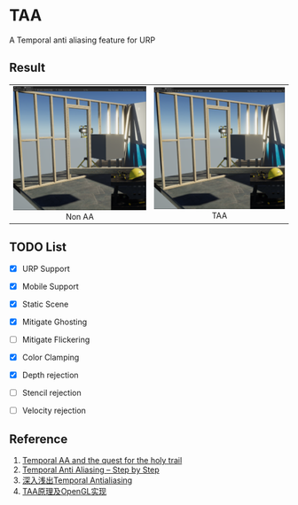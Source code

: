 # TAA

A Temporal anti aliasing feature for URP



## Result

<table>
    <tr>
        <td><center><img src="Result/NoneAA.png"/> Non AA </center></td>
        <td><center><img src="Result/TAA.png" /> TAA </center></td>
    </tr>
</table>



## TODO List

- [x] URP Support
- [x] Mobile Support
- [x] Static Scene
- [x] Mitigate Ghosting
- [ ] Mitigate Flickering
- [x] Color Clamping
- [x] Depth rejection
- [ ] Stencil rejection
- [ ] Velocity rejection



## Reference

1. [Temporal AA and the quest for the holy trail](https://www.elopezr.com/temporal-aa-and-the-quest-for-the-holy-trail/)
2. [Temporal Anti Aliasing – Step by Step](https://ziyadbarakat.wordpress.com/2020/07/28/temporal-anti-aliasing-step-by-step/)
3. [深入浅出Temporal Antialiasing](https://zhuanlan.zhihu.com/p/142922246)
4. [TAA原理及OpenGL实现](https://zhuanlan.zhihu.com/p/479530563)

